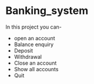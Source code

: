 # Banking_system
In this project you can-
* open an account
* Balance enquiry
* Deposit
* Withdrawal
* Close an account
* Show all accounts
* Quit
